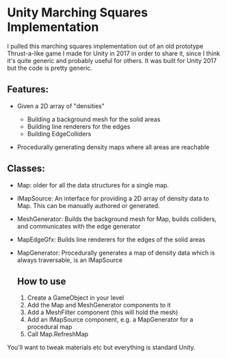 # Unity Marching Squares Implementation

I pulled this marching squares implementation out of an old prototype Thrust-a-like game I made for Unity in 2017 
in order to share it, since I think it's quite generic and probably useful for others. It was built for Unity 2017 
but the code is pretty generic.

## Features:

* Given a 2D array of "densities"
  * Building a background mesh for the solid areas
  * Building line renderers for the edges
  * Building EdgeColliders

* Procedurally generating density maps where all areas are reachable

## Classes: 

* Map: older for all the data structures for a single map.
* IMapSource: An interface for providing a 2D array of density data to Map. This can be manually authored or generated.
* MeshGenerator: Builds the background mesh for Map, builds colliders, and communicates with the edge generator
* MapEdgeGfx: Builds line renderers for the edges of the solid areas
* MapGenerator: Procedurally generates a map of density data which is always traversable, is an IMapSource
  
  ## How to use
  
   1. Create a GameObject in your level
   2. Add the Map and MeshGenerator components to it
   3. Add a MeshFilter component (this will hold the mesh)
   4. Add an IMapSource component, e.g. a MapGenerator for a procedural map
   5. Call Map.RefreshMap
   
 You'll want to tweak materials etc but everything is standard Unity.
   
 
  

